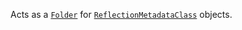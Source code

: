 Acts as a [`Folder`](https://create.roblox.com/docs/reference/engine/classes/Folder) for [`ReflectionMetadataClass`](https://create.roblox.com/docs/reference/engine/classes/ReflectionMetadataClass) objects.